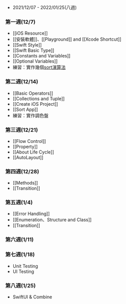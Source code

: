 - 2021/12/07 - 2022/01/25(八週)

### 第一週(12/7)
- [[iOS Resource]]
- [[安裝軟體]]、[[Playground]] and [[Xcode Shortcut]]
- [[Swift Style]]
- [[Swift Basic Type]]
- [[Constants and Variables]]
- [[Optional Variables]]
- 練習：實作幾個[sort演算法](http://notepad.yehyeh.net/Content/Algorithm/Sort/Sort.php)

### 第二週(12/14)
- [[Basic Operators]]
- [[Collections and Tuple]]
- [[Create iOS Project]]
- [[Sort App]]
- 練習：實作調色盤

### 第三週(12/21)
- [[Flow Control]]
- [[Property]]
- [[About Life Cycle]]
- [[AutoLayout]]

### 第四週(12/28)
- [[Methods]]
- [[Transition]]

### 第五週(1/4)
- [[Error Handling]]
- [[Enumeration、Structure and Class]]
- [[Transition]]

### 第六週(1/11)

### 第七週(1/18)
- Unit Testing
- UI Testing

### 第八週(1/25)
- SwiftUI & Combine